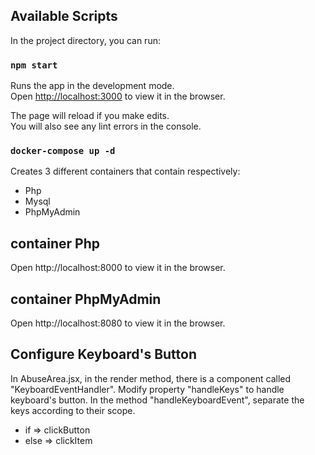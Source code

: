 
## Available Scripts

In the project directory, you can run:

### `npm start`

Runs the app in the development mode.<br>
Open [http://localhost:3000](http://localhost:3000) to view it in the browser.

The page will reload if you make edits.<br>
You will also see any lint errors in the console.


### `docker-compose up -d`

Creates 3 different containers that contain respectively:

- Php
- Mysql
- PhpMyAdmin


## container Php
Open http://localhost:8000 to view it in the browser.

## container PhpMyAdmin
Open http://localhost:8080 to view it in the browser.

## Configure Keyboard's Button
In AbuseArea.jsx, in the render method, there is a component called "KeyboardEventHandler".
Modify property "handleKeys" to handle keyboard's button.
In the method "handleKeyboardEvent", separate the keys according to their scope.
- if => clickButton
- else => clickItem
